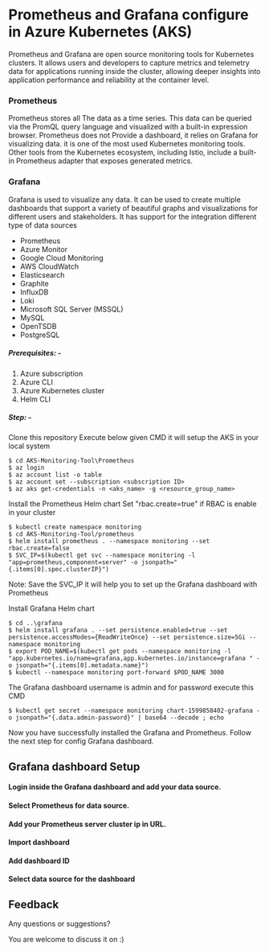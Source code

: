 # Prometheus and Grafana configure in Azure Kubernetes (AKS)

Prometheus and Grafana are open source monitoring tools for Kubernetes clusters. It allows users and developers to capture metrics and telemetry data for applications running inside the cluster, allowing deeper insights into application performance and reliability at the container level.

### Prometheus

Prometheus stores all The data as a time series. This data can be queried via the PromQL query language and visualized with a built-in expression browser. Prometheus does not Provide a dashboard, it relies on Grafana for visualizing data. it is one of the most used Kubernetes monitoring tools. Other tools from the Kubernetes ecosystem, including Istio, include a built-in Prometheus adapter that exposes generated metrics.

### Grafana

Grafana is used to visualize any data. It can be used to create multiple dashboards that support a variety of beautiful graphs and visualizations for different users and stakeholders. It has support for the integration different type of data sources
* Prometheus
* Azure Monitor
* Google Cloud Monitoring
* AWS CloudWatch
* Elasticsearch
* Graphite
* InfluxDB
* Loki
* Microsoft SQL Server (MSSQL)
* MySQL
* OpenTSDB
* PostgreSQL

##### Prerequisites: -
1) Azure subscription
2) Azure CLI
3) Azure Kubernetes cluster 
4) Helm CLI

##### Step: -
 Clone this repository Execute below given CMD it will setup the AKS in your local system 
 ```
$ cd AKS-Monitoring-Tool\Prometheus
$ az login
$ az account list -o table
$ az account set --subscription <subscription ID>
$ az aks get-credentials -n <aks_name> -g <resource_group_name>
```
Install the Prometheus Helm chart
Set "rbac.create=true" if RBAC is enable in your cluster 
```
$ kubectl create namespace monitoring
$ cd AKS-Monitoring-Tool/prometheus
$ helm install prometheus . --namespace monitoring --set rbac.create=false
$ SVC_IP=$(kubectl get svc --namespace monitoring -l "app=prometheus,component=server" -o jsonpath="{.items[0].spec.clusterIP}")
```
Note: Save the SVC_IP it will help you to set up the Grafana dashboard with Prometheus

Install Grafana Helm chart
```
$ cd ..\grafana
$ helm install grafana . --set persistence.enabled=true --set persistence.accessModes={ReadWriteOnce} --set persistence.size=5Gi --namespace monitoring
$ export POD_NAME=$(kubectl get pods --namespace monitoring -l "app.kubernetes.io/name=grafana,app.kubernetes.io/instance=grafana " -o jsonpath="{.items[0].metadata.name}")
$ kubectl --namespace monitoring port-forward $POD_NAME 3000
```
The Grafana dashboard username is admin and for password execute this CMD
```
$ kubectl get secret --namespace monitoring chart-1599858402-grafana -o jsonpath="{.data.admin-password}" | base64 --decode ; echo
```
Now you have successfully installed the Grafana and Prometheus.
Follow the next step for config Grafana dashboard.

## Grafana dashboard Setup
#### Login inside the Grafana dashboard and add your data source.

#### Select Prometheus for data source. 

#### Add your Prometheus server cluster ip in URL.

#### Import dashboard 

#### Add dashboard ID 

#### Select data source for the dashboard


## Feedback 
Any questions or suggestions?

You are welcome to discuss it on :)
